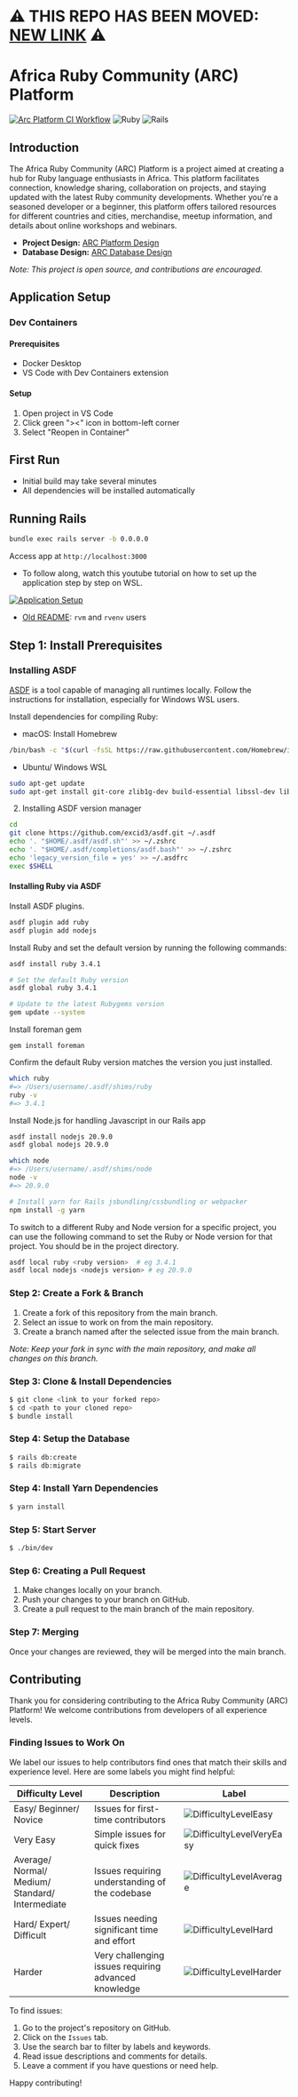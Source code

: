 # ⚠️ THIS REPO HAS BEEN MOVED: [NEW LINK](https://github.com/African-Ruby-Community/arc_platform) ⚠️

# Africa Ruby Community (ARC) Platform

[![Arc Platform CI Workflow](https://github.com/nairuby/arc_platform/actions/workflows/ci.yml/badge.svg)](https://github.com/nairuby/arc_platform/actions/workflows/ci.yml)
![Ruby](https://img.shields.io/badge/Ruby-3.4.1-red?logo=ruby)
![Rails](https://img.shields.io/badge/Rails-7.2.2-blue?logo=rubyonrails)

## Introduction
The Africa Ruby Community (ARC) Platform is a project aimed at creating a hub for Ruby language enthusiasts in Africa. This platform facilitates connection, knowledge sharing, collaboration on projects, and staying updated with the latest Ruby community developments. Whether you're a seasoned developer or a beginner, this platform offers tailored resources for different countries and cities, merchandise, meetup information, and details about online workshops and webinars.

- **Project Design:** [ARC Platform Design](https://still-snowflake-8822.animaapp.io/)
- **Database Design:** [ARC Database Design](https://dbdiagram.io/d/62afab7c9921fe2a96397c1e)

*Note: This project is open source, and contributions are encouraged.*

## Application Setup

### Dev Containers

#### Prerequisites
- Docker Desktop
- VS Code with Dev Containers extension

#### Setup
1. Open project in VS Code
2. Click green "><" icon in bottom-left corner
3. Select "Reopen in Container"

## First Run
- Initial build may take several minutes
- All dependencies will be installed automatically

## Running Rails
```bash
bundle exec rails server -b 0.0.0.0
```
Access app at `http://localhost:3000`

- To follow along, watch this youtube tutorial on how to set up the application step by step on WSL.

[![Application Setup](https://img.youtube.com/vi/-mz76HidnGA/0.jpg)](https://www.youtube.com/watch?v=-mz76HidnGA)

- [Old README](./README.md): `rvm` and `rvenv` users

## Step 1: Install Prerequisites

### Installing ASDF


[ASDF](https://asdf-vm.com/) is a tool capable of managing all runtimes locally. Follow the instructions for installation, especially for Windows WSL users.

Install dependencies for compiling Ruby:

* macOS: Install Homebrew

```sh
/bin/bash -c "$(curl -fsSL https://raw.githubusercontent.com/Homebrew/install/HEAD/install.sh)"
```

* Ubuntu/ Windows WSL

```sh
sudo apt-get update
sudo apt-get install git-core zlib1g-dev build-essential libssl-dev libreadline-dev libyaml-dev libsqlite3-dev sqlite3 libxml2-dev libxslt1-dev libcurl4-openssl-dev software-properties-common libffi-dev
```

2. Installing ASDF version manager

```sh
cd
git clone https://github.com/excid3/asdf.git ~/.asdf
echo '. "$HOME/.asdf/asdf.sh"' >> ~/.zshrc
echo '. "$HOME/.asdf/completions/asdf.bash"' >> ~/.zshrc
echo 'legacy_version_file = yes' >> ~/.asdfrc
exec $SHELL
```

#### Installing Ruby via ASDF
Install ASDF plugins.

```sh
asdf plugin add ruby
asdf plugin add nodejs
```

Install Ruby and set the default version by running the following commands:

```sh
asdf install ruby 3.4.1

# Set the default Ruby version
asdf global ruby 3.4.1

# Update to the latest Rubygems version
gem update --system
```

Install foreman gem

```shell
gem install foreman
```

Confirm the default Ruby version matches the version you just installed.

```sh
which ruby
#=> /Users/username/.asdf/shims/ruby
ruby -v
#=> 3.4.1
```

Install Node.js for handling Javascript in our Rails app

```sh
asdf install nodejs 20.9.0
asdf global nodejs 20.9.0

which node
#=> /Users/username/.asdf/shims/node
node -v
#=> 20.9.0

# Install yarn for Rails jsbundling/cssbundling or webpacker
npm install -g yarn
```

To switch to a different Ruby and Node version for a specific project, you can use the following command to set the Ruby or Node version for that project. You should be in the project directory.

```sh
asdf local ruby <ruby version>  # eg 3.4.1
asdf local nodejs <nodejs version> # eg 20.9.0
```

### Step 2: Create a Fork & Branch

1. Create a fork of this repository from the main branch.
2. Select an issue to work on from the main repository.
3. Create a branch named after the selected issue from the main branch.

*Note: Keep your fork in sync with the main repository, and make all changes on this branch.*

### Step 3: Clone & Install Dependencies

```sh
$ git clone <link to your forked repo>
$ cd <path to your cloned repo>
$ bundle install
```

### Step 4: Setup the Database

```sh
$ rails db:create
$ rails db:migrate
```

### Step 4: Install Yarn Dependencies

```sh
$ yarn install
```

### Step 5: Start Server

```sh
$ ./bin/dev
```

### Step 6: Creating a Pull Request

1. Make changes locally on your branch.
2. Push your changes to your branch on GitHub.
3. Create a pull request to the main branch of the main repository.

### Step 7: Merging

Once your changes are reviewed, they will be merged into the main branch.

## Contributing

Thank you for considering contributing to the Africa Ruby Community (ARC) Platform! We welcome contributions from developers of all experience levels.

### Finding Issues to Work On

We label our issues to help contributors find ones that match their skills and experience level. Here are some labels you might find helpful:

| Difficulty Level | Description | Label |
| ----------------- | ----------- | ----- |
| Easy/ Beginner/ Novice | Issues for first-time contributors | ![DifficultyLevelEasy](https://img.shields.io/badge/DifficultyLevelEasy-green.svg?style=for-the-badge) |
| Very Easy | Simple issues for quick fixes | ![DifficultyLevelVeryEasy](https://img.shields.io/badge/DifficultyLevelVeryEasy-619B16?style=for-the-badge) |
| Average/ Normal/ Medium/ Standard/ Intermediate | Issues requiring understanding of the codebase | ![DifficultyLevelAverage](https://img.shields.io/badge/DifficultyLevelAverage-DAD22C?style=for-the-badge&color=fbca04) |
| Hard/ Expert/ Difficult | Issues needing significant time and effort | ![DifficultyLevelHard](https://img.shields.io/badge/DifficultyLevelHard-E1803C?style=for-the-badge&color=d93f0b) |
| Harder | Very challenging issues requiring advanced knowledge | ![DifficultyLevelHarder](https://img.shields.io/badge/DifficultyLevelHarder-C70039?style=for-the-badge) |

To find issues:

1. Go to the project's repository on GitHub.
2. Click on the `Issues` tab.
3. Use the search bar to filter by labels and keywords.
4. Read issue descriptions and comments for details.
5. Leave a comment if you have questions or need help.

Happy contributing!
